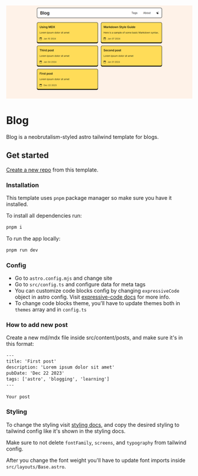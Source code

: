 <img src="public/preview.png" />

# Blog

Blog is a neobrutalism-styled astro tailwind template for blogs.
## Get started

[Create a new repo](https://github.com/neobrutalism-templates/blog/generate) from this template.

### Installation

This template uses `pnpm` package manager so make sure you have it installed.

To install all dependencies run:

```bash
pnpm i
```

To run the app locally:

```bash
pnpm run dev
```

### Config

- Go to `astro.config.mjs` and change site
- Go to `src/config.ts` and configure data for meta tags
- You can customize code blocks config by changing `expressiveCode` object in astro config. Visit [expressive-code docs](https://expressive-code.com/reference/configuration) for more info.
- To change code blocks theme, you'll have to update themes both in `themes` array and in `config.ts`

### How to add new post

Create a new md/mdx file inside src/content/posts, and make sure it's in this format:

```
---
title: 'First post'
description: 'Lorem ipsum dolor sit amet'
pubDate: 'Dec 22 2023'
tags: ['astro', 'blogging', 'learning']
---

Your post
```

### Styling

To change the styling visit [styling docs](https://neobrutalism-components.vercel.app/docs/styling), and copy the desired styling to tailwind config like it's shown in the styling docs.

Make sure to not delete `fontFamily`, `screens`, and `typography` from tailwind config.

After you change the font weight you'll have to update font imports inside `src/layouts/Base.astro`.
